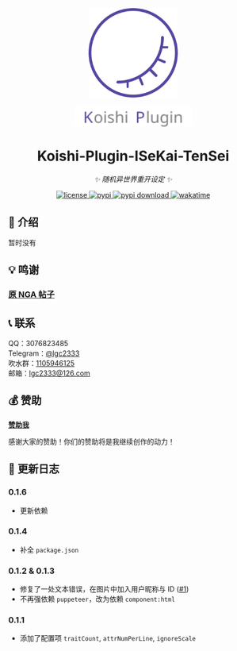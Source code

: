 <!-- markdownlint-disable MD026 MD031 MD033 MD036 MD041 -->

<div align="center">

<a href="https://koishi.chat/zh-CN/market/">
  <img src="https://raw.githubusercontent.com/lgc-KoiDev/readme/master/workspace/koishi-plugin.png" width="180" height="180" alt="NoneBotPluginLogo">
</a>

<p>
  <img src="https://raw.githubusercontent.com/lgc-KoiDev/readme/master/workspace/KoishiPlugin.svg" width="240" alt="NoneBotPluginText">
</p>

# Koishi-Plugin-ISeKai-TenSei

_✨ 随机异世界重开设定 ✨_

<a href="./LICENSE">
  <img src="https://img.shields.io/github/license/lgc-KoiDev/koishi-plugin-isekai-tensei.svg" alt="license">
</a>
<a href="https://www.npmjs.com/package/koishi-plugin-isekai-tensei">
  <img src="https://img.shields.io/npm/v/koishi-plugin-isekai-tensei" alt="pypi">
</a>
<a href="https://www.npmjs.com/package/koishi-plugin-isekai-tensei">
  <img src="https://img.shields.io/npm/dm/koishi-plugin-isekai-tensei" alt="pypi download">
</a>
<a href="https://wakatime.com/badge/user/b61b0f9a-f40b-4c82-bc51-0a75c67bfccf/project/82714638-72b2-4885-a5ad-61724a650809">
  <img src="https://wakatime.com/badge/user/b61b0f9a-f40b-4c82-bc51-0a75c67bfccf/project/82714638-72b2-4885-a5ad-61724a650809.svg" alt="wakatime">
</a>

</div>

## 📖 介绍

暂时没有

## 💡 鸣谢

### [原 NGA 帖子](https://nga.178.com/read.php?tid=29606608)

## 📞 联系

QQ：3076823485  
Telegram：[@lgc2333](https://t.me/lgc2333)  
吹水群：[1105946125](https://jq.qq.com/?_wv=1027&k=Z3n1MpEp)  
邮箱：<lgc2333@126.com>

## 💰 赞助

**[赞助我](https://blog.lgc2333.top/donate)**

感谢大家的赞助！你们的赞助将是我继续创作的动力！

## 📝 更新日志

### 0.1.6

- 更新依赖

### 0.1.4

- 补全 `package.json`

### 0.1.2 & 0.1.3

- 修复了一处文本错误，在图片中加入用户昵称与 ID ([#1](https://github.com/lgc-KoiDev/koishi-plugin-isekai-tensei/issues/1))
- 不再强依赖 `puppeteer`，改为依赖 `component:html`

### 0.1.1

- 添加了配置项 `traitCount`, `attrNumPerLine`, `ignoreScale`
